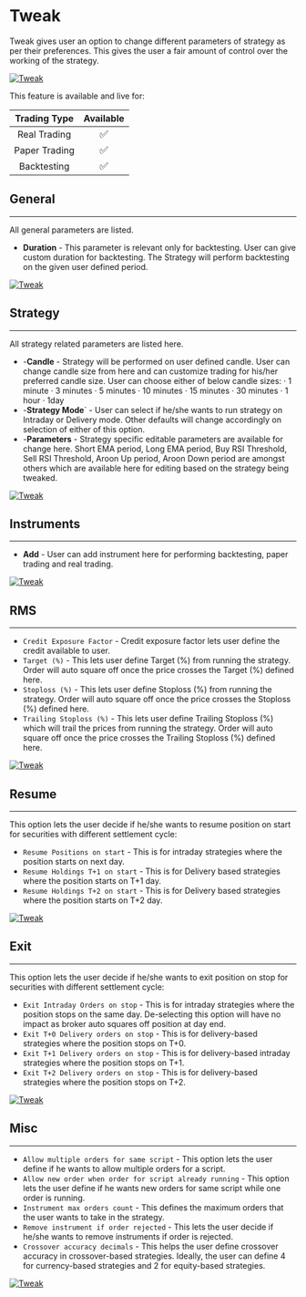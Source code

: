 # Tweak
Tweak gives user an option to change different parameters of strategy as per their preferences. This gives the user a fair amount of control over the working of the strategy.

[ ![Tweak](imgs/tweak-1.gif "Click to Enlarge") ](imgs/tweak-1.gif)

This feature is available and live for:

|  Trading Type | Available |
|:-------------:|:-------:|
| Real Trading  |    <font size=4>✅</font>    |
| Paper Trading |    <font size=4>✅</font>    |
| Backtesting   |    <font size=4>✅</font>    |

## General
---
All general parameters are listed.

* **Duration** - This parameter is relevant only for backtesting. User can give custom duration for backtesting. The Strategy will perform backtesting on the given user defined period.

[ ![Tweak](imgs/tweak-2.gif "Click to Enlarge") ](imgs/tweak-2.gif)

## Strategy
---

All strategy related parameters are listed here.

* -**Candle** - Strategy will be performed on user defined candle. User can change candle size from here and can customize trading for his/her preferred candle size. User can choose either of below candle sizes:
·  1 minute
·  3 minutes
·  5 minutes
·  10 minutes
·  15 minutes
·  30 minutes
·  1 hour
·  1day
* -**Strategy Mode**` - User can select if he/she wants to run strategy on Intraday or Delivery mode. Other defaults will change accordingly on selection of either of this option.
* -**Parameters** - Strategy specific editable parameters are available for change here. Short EMA period, Long EMA period, Buy RSI Threshold, Sell RSI Threshold, Aroon Up period, Aroon Down period are amongst others which are available here for editing based on the strategy being tweaked.

[ ![Tweak](imgs/tweak-3.gif "Click to Enlarge") ](imgs/tweak-3.gif)

## Instruments
---

* **Add** - User can add instrument here for performing backtesting, paper trading and real trading.
 
[ ![Tweak](imgs/tweak-4.gif "Click to Enlarge") ](imgs/tweak-4.gif)

## RMS
---

* `Credit Exposure Factor` - Credit exposure factor lets user define the credit available to user.
* `Target (%)` - This lets user define Target (%) from running the strategy. Order will auto square off once the price crosses the Target (%) defined here.
* `Stoploss (%)` - This lets user define Stoploss (%) from running the strategy. Order will auto square off once the price crosses the Stoploss (%) defined here.
* `Trailing Stoploss (%)` - This lets user define Trailing Stoploss (%) which will trail the prices from running the strategy. Order will auto square off once the price crosses the Trailing Stoploss (%) defined here.

[ ![Tweak](imgs/tweak-5.gif "Click to Enlarge") ](imgs/tweak-5.gif)

## Resume
---

This option lets the user decide if he/she wants to resume position on start for securities with different settlement cycle:

* `Resume Positions on start` - This is for intraday strategies where the position starts on next day.
* `Resume Holdings T+1 on start` - This is for Delivery based strategies where the position starts on T+1 day.
* `Resume Holdings T+2 on start` - This is for Delivery based strategies where the position starts on T+2 day.
 
[ ![Tweak](imgs/tweak-6.gif "Click to Enlarge") ](imgs/tweak-6.gif)

## Exit
---

This option lets the user decide if he/she wants to exit position on stop for securities with different settlement cycle:

* `Exit Intraday Orders on stop` - This is for intraday strategies where the position stops on the same day. De-selecting this option will have no impact as broker auto squares off position at day end.
* `Exit T+0 Delivery orders on stop` - This is for delivery-based strategies where the position stops on T+0.
* `Exit T+1 Delivery orders on stop` - This is for delivery-based intraday strategies where the position stops on T+1.
* `Exit T+2 Delivery orders on stop` - This is for delivery-based strategies where the position stops on T+2.

[ ![Tweak](imgs/tweak-7.gif "Click to Enlarge") ](imgs/tweak-7.gif)

## Misc
---
* `Allow multiple orders for same script` - This option lets the user define if he wants to allow multiple orders for a script.
* `Allow new order when order for script already running` - This option lets the user define if he wants new orders for same script while one order is running.
* `Instrument max orders count` - This defines the maximum orders that the user wants to take in the strategy.
* `Remove instrument if order rejected` - This lets the user decide if he/she wants to remove instruments if order is rejected.
* `Crossover accuracy decimals` - This helps the user define crossover accuracy in crossover-based strategies. Ideally, the user can define 4 for currency-based strategies and 2 for equity-based strategies.

[ ![Tweak](imgs/tweak-8.gif "Click to Enlarge") ](imgs/tweak-8.gif)